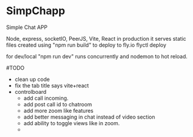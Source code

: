 # SimpChapp

Simple Chat APP

Node, express, socketIO, PeerJS, Vite, React
in production it serves static files created using "npm run build"
to deploy to fly.io flyctl deploy

for dev/local "npm run dev" runs concurrently and nodemon to hot reload.

#TODO
* clean up code
* fix the tab title says vite+react
* controlboard
    - add call incoming.
    - add post call id to chatroom
    - add more zoom like features
    - add better messaging in chat instead of video section
    - add ability to toggle views like in zoom.
    - 



